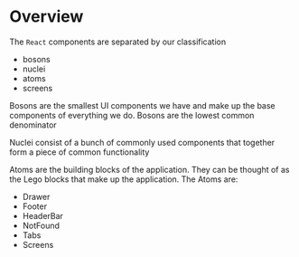 # Overview

The `React` components are separated by our classification
* bosons
* nuclei
* atoms
* screens

Bosons are the smallest UI components we have and make up the base components of everything we do. Bosons are the lowest common denominator

Nuclei consist of a bunch of commonly used components that together form a piece of common functionality

Atoms are the building blocks of the application. They can be thought of as the Lego blocks that make up the application. The Atoms are:
* Drawer
* Footer
* HeaderBar
* NotFound
* Tabs
* Screens